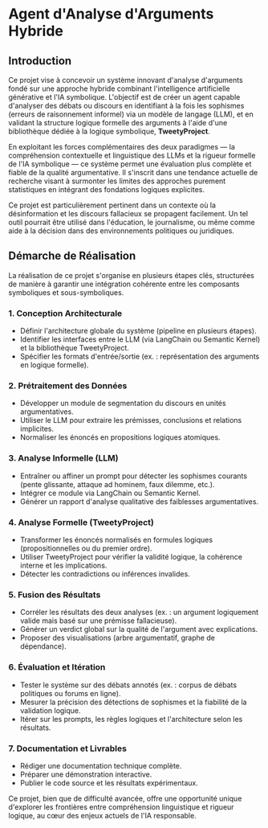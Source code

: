 # Agent d'Analyse d'Arguments Hybride

## Introduction

Ce projet vise à concevoir un système innovant d'analyse d'arguments fondé sur une approche hybride combinant l'intelligence artificielle générative et l'IA symbolique. L'objectif est de créer un agent capable d'analyser des débats ou discours en identifiant à la fois les sophismes (erreurs de raisonnement informel) via un modèle de langage (LLM), et en validant la structure logique formelle des arguments à l'aide d'une bibliothèque dédiée à la logique symbolique, **TweetyProject**.

En exploitant les forces complémentaires des deux paradigmes — la compréhension contextuelle et linguistique des LLMs et la rigueur formelle de l'IA symbolique — ce système permet une évaluation plus complète et fiable de la qualité argumentative. Il s'inscrit dans une tendance actuelle de recherche visant à surmonter les limites des approches purement statistiques en intégrant des fondations logiques explicites.

Ce projet est particulièrement pertinent dans un contexte où la désinformation et les discours fallacieux se propagent facilement. Un tel outil pourrait être utilisé dans l'éducation, le journalisme, ou même comme aide à la décision dans des environnements politiques ou juridiques.

## Démarche de Réalisation

La réalisation de ce projet s'organise en plusieurs étapes clés, structurées de manière à garantir une intégration cohérente entre les composants symboliques et sous-symboliques.

### 1. Conception Architecturale
- Définir l'architecture globale du système (pipeline en plusieurs étapes).
- Identifier les interfaces entre le LLM (via LangChain ou Semantic Kernel) et la bibliothèque TweetyProject.
- Spécifier les formats d'entrée/sortie (ex. : représentation des arguments en logique formelle).

### 2. Prétraitement des Données
- Développer un module de segmentation du discours en unités argumentatives.
- Utiliser le LLM pour extraire les prémisses, conclusions et relations implicites.
- Normaliser les énoncés en propositions logiques atomiques.

### 3. Analyse Informelle (LLM)
- Entraîner ou affiner un prompt pour détecter les sophismes courants (pente glissante, attaque ad hominem, faux dilemme, etc.).
- Intégrer ce module via LangChain ou Semantic Kernel.
- Générer un rapport d'analyse qualitative des faiblesses argumentatives.

### 4. Analyse Formelle (TweetyProject)
- Transformer les énoncés normalisés en formules logiques (propositionnelles ou du premier ordre).
- Utiliser TweetyProject pour vérifier la validité logique, la cohérence interne et les implications.
- Détecter les contradictions ou inférences invalides.

### 5. Fusion des Résultats
- Corréler les résultats des deux analyses (ex. : un argument logiquement valide mais basé sur une prémisse fallacieuse).
- Générer un verdict global sur la qualité de l'argument avec explications.
- Proposer des visualisations (arbre argumentatif, graphe de dépendance).

### 6. Évaluation et Itération
- Tester le système sur des débats annotés (ex. : corpus de débats politiques ou forums en ligne).
- Mesurer la précision des détections de sophismes et la fiabilité de la validation logique.
- Itérer sur les prompts, les règles logiques et l'architecture selon les résultats.

### 7. Documentation et Livrables
- Rédiger une documentation technique complète.
- Préparer une démonstration interactive.
- Publier le code source et les résultats expérimentaux.

Ce projet, bien que de difficulté avancée, offre une opportunité unique d'explorer les frontières entre compréhension linguistique et rigueur logique, au cœur des enjeux actuels de l'IA responsable.